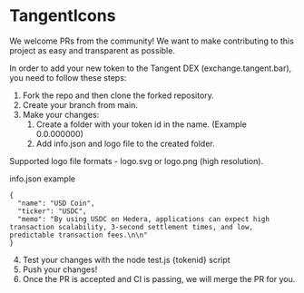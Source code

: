 # TangentIcons
We welcome PRs from the community!
We want to make contributing to this project as easy and transparent as possible.

In order to add your new token to the Tangent DEX (exchange.tangent.bar), you need to follow these steps:

 1. Fork the repo and then clone the forked repository.
 2. Create your branch from main.
 3. Make your changes:
    1. Create a folder with your token id in the name. (Example 0.0.000000)
    2. Add info.json and logo file to the created folder. 

Supported logo file formats - logo.svg or logo.png (high resolution).

info.json example
```
{
  "name": "USD Coin",
  "ticker": "USDC",
  "memo": "By using USDC on Hedera, applications can expect high transaction scalability, 3-second settlement times, and low, predictable transaction fees.\n\n"
} 
```



4. Test your changes with the node test.js {tokenid} script
5. Push your changes!
6. Once the PR is accepted and CI is passing, we will merge the PR for you.
